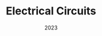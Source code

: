 ---
title: "Electrical Circuits"
collection: teaching
type: "Teaching Assistant"
permalink: /teaching/teaching-4
venue: "Binghamton University, Electrical and Computer Engineering"
date: 2023
location: "Binghamton, New York"
---